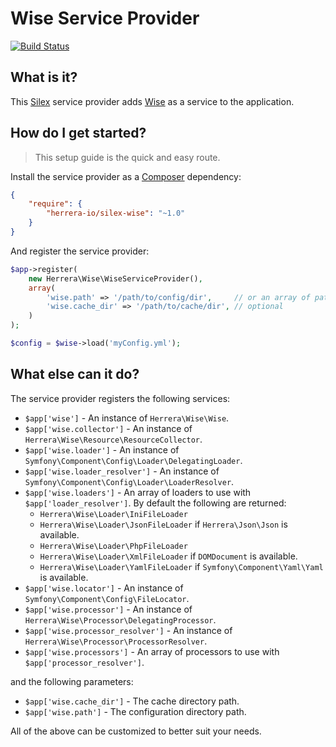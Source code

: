 Wise Service Provider
=====================

[![Build Status]](http://travis-ci.org/herrera-io/php-silex-wise)

What is it?
-----------

This [Silex] service provider adds [Wise] as a service to the application.

How do I get started?
---------------------

> This setup guide is the quick and easy route.

Install the service provider as a [Composer] dependency:

```json
{
    "require": {
        "herrera-io/silex-wise": "~1.0"
    }
}
```

And register the service provider:

```php
$app->register(
    new Herrera\Wise\WiseServiceProvider(),
    array(
        'wise.path' => '/path/to/config/dir',     // or an array of paths
        'wise.cache_dir' => '/path/to/cache/dir', // optional
    )
);

$config = $wise->load('myConfig.yml');
```

What else can it do?
--------------------

The service provider registers the following services:

- `$app['wise']` - An instance of `Herrera\Wise\Wise`.
- `$app['wise.collector']` - An instance of `Herrera\Wise\Resource\ResourceCollector`.
- `$app['wise.loader']` - An instance of `Symfony\Component\Config\Loader\DelegatingLoader`.
- `$app['wise.loader_resolver']` - An instance of `Symfony\Component\Config\Loader\LoaderResolver`.
- `$app['wise.loaders']` - An array of loaders to use with `$app['loader_resolver']`. By default the following are returned:
    - `Herrera\Wise\Loader\IniFileLoader`
    - `Herrera\Wise\Loader\JsonFileLoader` if `Herrera\Json\Json` is available.
    - `Herrera\Wise\Loader\PhpFileLoader`
    - `Herrera\Wise\Loader\XmlFileLoader` if `DOMDocument` is available.
    - `Herrera\Wise\Loader\YamlFileLoader` if `Symfony\Component\Yaml\Yaml` is available.
- `$app['wise.locator']` - An instance of `Symfony\Component\Config\FileLocator`.
- `$app['wise.processor']` - An instance of `Herrera\Wise\Processor\DelegatingProcessor`.
- `$app['wise.processor_resolver']` - An instance of `Herrera\Wise\Processor\ProcessorResolver`.
- `$app['wise.processors']` - An array of processors to use with `$app['processor_resolver']`.

and the following parameters:

- `$app['wise.cache_dir']` - The cache directory path.
- `$app['wise.path']` - The configuration directory path.

All of the above can be customized to better suit your needs.

[Build Status]: https://secure.travis-ci.org/herrera-io/php-silex-wise.png?branch=master
[Composer]: http://getcomposer.org/
[Silex]: http://silex.sensiolabs.org/
[Wise]: https://github.com/herrera-io/php-wise
